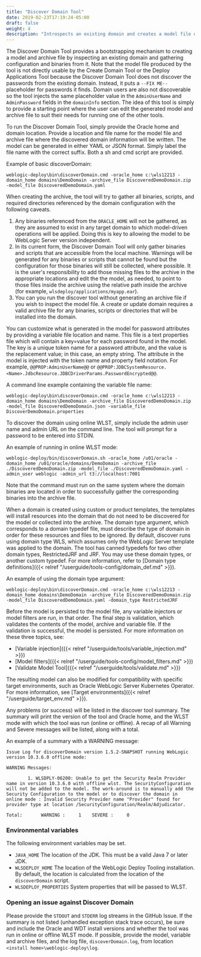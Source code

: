```yaml
---
title: "Discover Domain Tool"
date: 2019-02-23T17:19:24-05:00
draft: false
weight: 4
description: "Introspects an existing domain and creates a model file describing the domain and an archive file of the binaries deployed to the domain."
---
```



The Discover Domain Tool provides a bootstrapping mechanism to creating a model and archive file by inspecting an existing domain and gathering configuration and binaries from it.  Note that the model file produced by the tool is not directly usable by the Create Domain Tool or the Deploy Applications Tool because the Discover Domain Tool does not discover the passwords from the existing domain.  Instead, it puts a `--FIX ME--` placeholder for passwords it finds.  Domain users are also not discoverable so the tool injects the same placeholder value in the `AdminUserName` and `AdminPassword` fields in the `domainInfo` section. The idea of this tool is simply to provide a starting point where the user can edit the generated model and archive file to suit their needs for running one of the other tools.

To run the Discover Domain Tool, simply provide the Oracle home and domain location. Provide a location and file name for the model file and archive file where the discovered domain information will be written. The model can be generated in either YAML or JSON format. Simply label the file name with the correct suffix. Both a sh and cmd script are provided.

Example of basic discoverDomain:

    weblogic-deploy\bin\discoverDomain.cmd -oracle_home c:\wls12213 -domain_home domains\DemoDomain -archive_file DiscoveredDemoDomain.zip -model_file DiscoveredDemoDomain.yaml

When creating the archive, the tool will try to gather all binaries, scripts, and required directories referenced by the domain configuration with the following caveats.

1. Any binaries referenced from the `ORACLE_HOME` will not be gathered, as they are assumed to exist in any target domain to which model-driven operations will be applied.  Doing this is key to allowing the model to be WebLogic Server version independent.
2. In its current form, the Discover Domain Tool will only gather binaries and scripts that are accessible from the local machine.  Warnings will be generated for any binaries or scripts that cannot be found but the configuration for those binaries will still be collected, where possible.  It is the user's responsibility to add those missing files to the archive in the appropriate locations and edit the the model, as needed, to point to those files inside the archive using the relative path inside the archive (for example, `wlsdeploy/applications/myapp.ear`).
3. You can you run the discover tool without generating an archive file if you wish to inspect the model file. A create or update domain requires a valid archive file for any binaries, scripts or directories that will be installed into the domain.

You can customize what is generated in the model for password attributes by providing a variable file location and name. This file is a text properties file which will contain a key=value for each password found in the model. The key is a unique token name for a password attribute, and the value is the replacement value; in this case, an empty string. The attribute in the model is injected with the token name and property field notation. For example, `@@PROP:AdminUserName@@` or `@@PROP:JDBCSystemResource.<Name>.JdbcResource.JDBCDriverParams.PasswordEncrypted@@`.

A command line example containing the variable file name:

    weblogic-deploy\bin\discoverDomain.cmd -oracle_home c:\wls12213 -domain_home domains\DemoDomain -archive_file DiscoveredDemoDomain.zip -model_file DiscoveredDemoDomain.json -variable_file DiscoverDemoDomain.properties

To discover the domain using online WLST, simply include the admin user name and admin URL on the command line. The tool will prompt for a password to be entered into STDIN.

An example of running in online WLST mode:

    weblogic-deploy/bin/discoverDomain.sh -oracle_home /u01/oracle -domain_home /u01/oracle/domains/DemoDomain -archive_file ./DiscoveredDemoDomain.zip -model_file ./DiscoveredDemoDomain.yaml -admin_user weblogic -admin_url t3://localhost:7001

Note that the command must run on the same system where the domain binaries are located in order to successfully gather the corresponding binaries into the archive file.

When a domain is created using custom or product templates, the templates will install resources into the domain that do not need to be discovered for the model or collected into the archive. The domain type argument, which corresponds to a domain typedef file, must describe the type of domain in order for these resources and files to be ignored. By default, discover runs using domain type WLS, which assumes only the WebLogic Server template was applied to the domain. The tool has canned typedefs for two other domain types, RestrictedJRF and JRF. You may use these domain types, or another custom typedef. For more information, refer to [Domain type definitions]({{< relref "/userguide/tools-config/domain_def.md" >}}).

An example of using the domain type argument:

    weblogic-deploy\bin\discoverDomain.cmd -oracle_home c:\wls12213 -domain_home domains\DemoDomain -archive_file DiscoveredDemoDomain.zip -model_file DiscoveredDemoDomain.yaml -domain_type RestrictedJRF

Before the model is persisted to the model file, any variable injectors or model filters are run, in that order. The final step is validation, which validates the contents of the model, archive and variable file. If the validation is successful, the model is persisted. For more information on these three topics, see:

 - [Variable injection]({{< relref "/userguide/tools/variable_injection.md" >}})
 - [Model filters]({{< relref "/userguide/tools-config/model_filters.md" >}})
 - [Validate Model Tool]({{< relref "/userguide/tools/validate.md" >}})


The resulting model can also be modified for compatibility with specific target environments, such as Oracle WebLogic Server Kubernetes Operator. For more information, see [Target environments]({{< relref "/userguide/target_env.md" >}}).

Any problems (or success) will be listed in the discover tool summary. The summary will print the version of the tool and Oracle home, and the WLST mode with which the tool was run (online or offline). A recap of all Warning and Severe messages will be listed, along with a total.


An example of a summary with a WARNING message:

```
Issue Log for discoverDomain version 1.5.2-SNAPSHOT running WebLogic version 10.3.6.0 offline mode:

WARNING Messages:

        1. WLSDPLY-06200: Unable to get the Security Realm Provider name in version 10.3.6.0 with offline wlst. The SecurityConfiguration will not be added to the model. The work-around is to manually add the Security Configuration to the model or to discover the domain in online mode : Invalid Security Provider name "Provider" found for provider type at location /SecurityConfiguration/Realm/Adjudicator.

Total:       WARNING :     1    SEVERE :     0
```

### Environmental variables
The following environment variables may be set.

-  `JAVA_HOME`             The location of the JDK. This must be a valid Java 7 or later JDK.
-  `WLSDEPLOY_HOME`        The location of the WebLogic Deploy Tooling installation. By default, the location is calculated
                         from the location of the `discoverDomain` script.
-  `WLSDEPLOY_PROPERTIES`  System properties that will be passed to WLST.

### Opening an issue against Discover Domain

Please provide the `STDOUT` and `STDERR` log streams in the GitHub Issue. If the summary is not listed (unhandled exception stack trace occurs), be sure and include the Oracle and WDT install versions and whether the tool was run in online or offline WLST mode. If possible, provide the model, variable and archive files, and the log file, `discoverDomain.log`, from location `<install home>\weblogic-deploy\log`.
